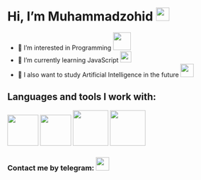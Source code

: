 # Hi, I’m Muhammadzohid <img src="https://media.giphy.com/media/hvRJCLFzcasrR4ia7z/giphy.gif" width="30px">
- 👀 I’m interested in Programming <img src="https://banner2.cleanpng.com/20180203/dxq/kisspng-computer-programming-programmer-icon-design-softwa-coder-png-transparent-image-5a756d899b30b0.5759607015176451936357.jpg" width="40px">
- 🌱 I’m currently learning JavaScript <img src="https://upload.wikimedia.org/wikipedia/commons/6/6a/JavaScript-logo.png" width="25px">
- 🤖 I also want to study Artificial Intelligence in the future <img src="https://cdn-icons-png.flaticon.com/512/8593/8593325.png" width="30px">
## Languages ​​and tools I work with:
<code><img src="https://brandslogos.com/wp-content/uploads/images/large/html-logo-black-and-white.png" width="70px"></code>
<code><img src="https://brandslogos.com/wp-content/uploads/images/large/css-logo-black-and-white.png" width="70px"></code>
<code><img src="https://cdn.freebiesupply.com/logos/large/2x/bootstrap-icon-logo-black-and-white.png" width="80px"></code>
<code><img src="https://icon2.cleanpng.com/20180425/fqq/kisspng-javascript-html-logo-blog-css3-javanese-5ae02f3c14d0e9.6438934615246415960853.jpg" width="80px"></code>
<br>
### Contact me by telegram: <a href="https://t.me/muhammadzohid_11"><img src="https://w7.pngwing.com/pngs/284/690/png-transparent-telegram-logo-computer-icons-telegram-logo-blue-angle-triangle-thumbnail.png" width="30px"></a>
<!---
MuhammadzohidLatifjonov/MuhammadzohidLatifjonov is a ✨ special ✨ repository because its `README.md` (this file) appears on your GitHub profile.
You can click the Preview link to take a look at your changes.
--->
